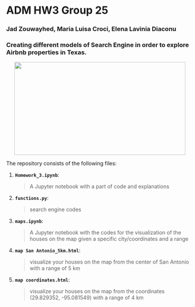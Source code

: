 #  ADM HW3 Group 25
### Jad Zouwayhed, Maria Luisa Croci, Elena Lavinia Diaconu

### Creating different models of Search Engine in order to explore Airbnb properties in Texas. 

<p align="center">
  <img width="460" height="250" src="http://rentmoreweeks.com/wp-content/uploads/2016/05/airbnb-peter-griffin.jpg">
</p>

The repository consists of the following files:
1. __`Homework_3.ipynb`__: 
     > A Jupyter notebook with a part of code and explanations 
2. __`functions.py`__:
     > search engine codes
3. __`maps.ipynb`__:
     > A Jupyter notebook with the codes for the visualization of the houses on the map given a specific city/coordinates and a range
4. __`map San Antonio_5km.html`__: 
     > visualize your houses on the map from the center of San Antonio with a range of 5 km
5. __`map coordinates.html`__: 
     > visualize your houses on the map from the coordinates (29.829352, -95.081549) with a range of 4 km
 
